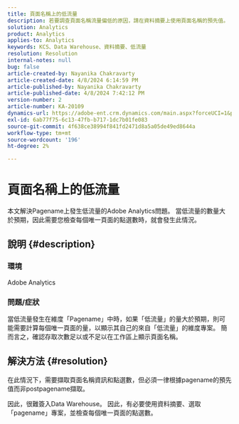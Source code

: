 ```yaml
---
title: 頁面名稱上的低流量
description: 若要調查頁面名稱流量偏低的原因，請在資料摘要上使用頁面名稱的預先值。
solution: Analytics
product: Analytics
applies-to: Analytics
keywords: KCS、Data Warehouse、資料摘要、低流量
resolution: Resolution
internal-notes: null
bug: false
article-created-by: Nayanika Chakravarty
article-created-date: 4/8/2024 6:14:59 PM
article-published-by: Nayanika Chakravarty
article-published-date: 4/8/2024 7:42:12 PM
version-number: 2
article-number: KA-20109
dynamics-url: https://adobe-ent.crm.dynamics.com/main.aspx?forceUCI=1&pagetype=entityrecord&etn=knowledgearticle&id=734b38e4-d3f5-ee11-a1fe-6045bd006295
exl-id: 6ab77f75-6c13-47fb-b717-1dc7b01fe083
source-git-commit: 4f638ce38994f841fd2471d8a5a05de49ed8644a
workflow-type: tm+mt
source-wordcount: '196'
ht-degree: 2%

---
```


# 頁面名稱上的低流量


本文解決Pagename上發生低流量的Adobe Analytics問題。 當低流量的數量大於預期，因此需要您檢查每個唯一頁面的點選數時，就會發生此情況。

## 說明 {#description}


### 環境

Adobe Analytics

### 問題/症狀

當低流量發生在維度「Pagename」中時，如果「低流量」的量大於預期，則可能需要計算每個唯一頁面的量，以顯示其自己的來自「低流量」的維度專案。 簡而言之，確認存取次數足以或不足以在工作區上顯示頁面名稱。


## 解決方法 {#resolution}


在此情況下，需要擷取頁面名稱資訊和點選數，但必須一律根據pagename的預先值而非postpagename擷取。

因此，很難簽入Data Warehouse。 因此，有必要使用資料摘要、選取「pagename」專案，並檢查每個唯一頁面的點選數。
